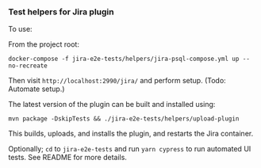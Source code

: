 ### Test helpers for Jira plugin

To use:

From the project root:

    docker-compose -f jira-e2e-tests/helpers/jira-psql-compose.yml up --no-recreate

Then visit `http://localhost:2990/jira/` and perform setup. (Todo: Automate setup.)

The latest version of the plugin can be built and installed using:

    mvn package -DskipTests && ./jira-e2e-tests/helpers/upload-plugin
     
This builds, uploads, and installs the plugin, and restarts the Jira container.

Optionally; `cd` to `jira-e2e-tests` and run `yarn cypress` to run automated
UI tests. See README for more details.
